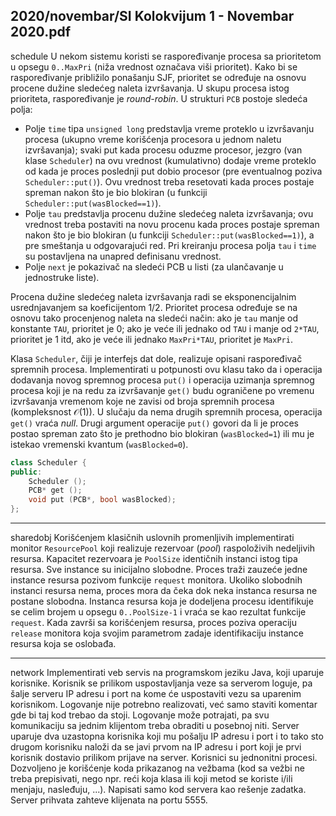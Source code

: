 2020/novembar/SI Kolokvijum 1 - Novembar 2020.pdf
--------------------------------------------------------------------------------
schedule
U nekom sistemu koristi se raspoređivanje procesa sa prioritetom u opsegu `0..MaxPri` (niža vrednost označava viši prioritet). Kako bi se raspoređivanje približilo ponašanju SJF, prioritet se određuje na osnovu procene dužine sledećeg naleta izvršavanja. U skupu procesa istog prioriteta, raspoređivanje je *round-robin*. U strukturi `PCB` postoje sledeća polja:

- Polje `time` tipa `unsigned long` predstavlja vreme proteklo u izvršavanju procesa (ukupno vreme korišćenja procesora u jednom naletu izvršavanja); svaki put kada procesu  oduzme  procesor,  jezgro  (van  klase `Scheduler`)  na  ovu  vrednost  (kumulativno) dodaje vreme proteklo od kada je proces poslednji put dobio procesor (pre eventualnog poziva `Scheduler::put()`). Ovu vrednost treba resetovati kada proces   postaje   spreman   nakon   što   je   bio   blokiran   (u   funkciji   `Scheduler::put(wasBlocked==1)`).
- Polje `tau` predstavlja procenu dužine sledećeg naleta izvršavanja; ovu vrednost treba postaviti na novu procenu kada proces postaje spreman nakon što je bio blokiran (u funkciji `Scheduler::put(wasBlocked==1)`), a pre smeštanja u odgovarajući red. Pri kreiranju procesa polja `tau` i `time` su postavljena na unapred definisanu vrednost. 
- Polje `next` je pokazivač na sledeći PCB u listi (za ulančavanje u jednostruke liste).

Procena dužine sledećeg naleta izvršavanja radi se eksponencijalnim usrednjavanjem sa koeficijentom 1/2. Prioritet procesa određuje se na osnovu tako procenjenog naleta na sledeći način: ako je `tau` manje od konstante `TAU`, prioritet je 0; ako je veće ili jednako od `TAU` i manje od `2*TAU`, prioritet je 1 itd, ako je veće ili jednako `MaxPri*TAU`, prioritet je `MaxPri`. 

Klasa `Scheduler`, čiji je interfejs dat dole, realizuje opisani raspoređivač spremnih procesa. Implementirati u potpunosti ovu klasu tako da i operacija dodavanja novog spremnog procesa `put()` i operacija uzimanja spremnog procesa koji je na redu za izvršavanje `get()` budu ograničene po vremenu izvršavanja vremenom koje ne zavisi od broja spremnih procesa (kompleksnost $\mathcal{O}(1)$). U slučaju da nema drugih spremnih procesa, operacija `get()` vraća *null*. Drugi argument operacije `put()` govori da li je proces postao spreman zato što je prethodno bio blokiran (`wasBlocked=1`) ili mu je istekao vremenski kvantum (`wasBlocked=0`).
```cpp
class Scheduler {
public: 
    Scheduler (); 
    PCB* get (); 
    void put (PCB*, bool wasBlocked); 
}; 
```

--------------------------------------------------------------------------------
sharedobj
Korišćenjem klasičnih uslovnih promenljivih implementirati monitor `ResourcePool` koji realizuje rezervoar (*pool*) raspoloživih nedeljivih resursa. Kapacitet rezervoara je `PoolSize` identičnih instanci istog tipa resursa. Sve instance su inicijalno slobodne. Proces traži zauzeće jedne instance resursa pozivom funkcije `request` monitora. Ukoliko slobodnih instanci resursa nema, proces mora da čeka dok neka instanca resursa ne postane slobodna. Instanca resursa koja je dodeljena procesu identifikuje se celim brojem u opsegu `0..PoolSize-1` i vraća se kao rezultat funkcije `request`. Kada završi sa korišćenjem resursa, proces poziva operaciju `release` monitora koja svojim parametrom zadaje identifikaciju instance resursa koja se oslobađa.
 
--------------------------------------------------------------------------------
network
Implementirati veb servis na programskom jeziku Java, koji uparuje korisnike. Korisnik se prilikom uspostavljanja veze sa serverom loguje, pa šalje serveru IP adresu i port na kome će uspostaviti vezu sa uparenim korisnikom. Logovanje nije potrebno realizovati, već samo staviti komentar gde bi taj kod trebao da stoji. Logovanje može potrajati, pa svu komunikaciju sa jednim klijentom treba obraditi u posebnoj niti. Server uparuje dva uzastopna korisnika koji mu pošalju IP adresu i port i to tako sto drugom korisniku naloži da se javi prvom na IP adresu i port koji je prvi korisnik dostavio prilikom prijave na server. Korisnici su jednonitni procesi. Dozvoljeno je korišćenje koda prikazanog na vežbama (kod sa vežbi ne treba prepisivati, nego npr. reći koja klasa ili koji metod se koriste i/ili menjaju, nasleđuju, ...). Napisati samo kod servera kao rešenje zadatka. Server prihvata zahteve klijenata na portu 5555.
